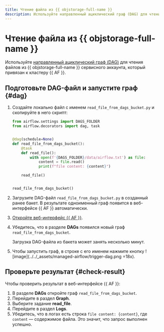 ```yaml
---
title: Чтение файла из {{ objstorage-full-name }}
description: Используйте направленный ациклический граф (DAG) для чтения файлов из {{ objstorage-full-name }} сервисного аккаунта, который привязан к кластеру {{ AF }}.
---
```


# Чтение файла из {{ objstorage-full-name }}

Используйте [направленный ациклический граф (DAG)](../concepts/index.md#about-the-service) для чтения файлов из {{ objstorage-full-name }} сервисного аккаунта, который привязан к кластеру {{ AF }}.

## Подготовьте DAG-файл и запустите граф {#dag}

1. Создайте локально файл с именем `read_file_from_dags_bucket.py` и скопируйте в него скрипт:

   ```python
   from airflow.settings import DAGS_FOLDER
   from airflow.decorators import dag, task


   @dag(schedule=None)
   def read_file_from_dags_bucket():
       @task
       def read_file():
           with open(f'{DAGS_FOLDER}/data/airflow.txt') as file:
               content = file.read()
               print(f"file content: {content}")

       read_file()


   read_file_from_dags_bucket()
   ```

1. Загрузите DAG-файл `read_file_from_dags_bucket.py` в созданный ранее бакет. В результате одноименный граф появится в веб-интерфейсе {{ AF }} автоматически.
1. [Откройте веб-интерфейс {{ AF }}](af-interfaces.md#web-gui).
1. Убедитесь, что в разделе **DAGs** появился новый граф `read_file_from_dags_bucket`.

   Загрузка DAG-файла из бакета может занять несколько минут.

1. Чтобы запустить граф, в строке с его именем нажмите кнопку ![image](../../_assets/managed-airflow/trigger-dag.png =18x).

## Проверьте результат {#check-result}

Чтобы проверить результат в веб-интерфейсе {{ AF }}:

1. В разделе **DAGs** откройте граф `read_file_from_dags_bucket`.
1. Перейдите в раздел **Graph**.
1. Выберите задание **read_file**.
1. Перейдите в раздел **Logs**.
1. Убедитесь, что в логах есть строка `file content: {content}`, где `content` — содержимое файла. Это значит, что запрос выполнен успешно.
